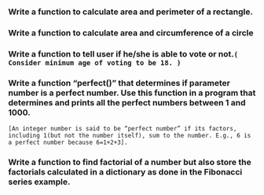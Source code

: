 ### Write a function to calculate area and perimeter of a rectangle.

### Write a function to calculate area and circumference of a circle

### Write a function to tell user if he/she is able to vote or not.`( Consider minimum age of voting to be 18. )`

### Write a function “perfect()” that determines if parameter number is a perfect number. Use this function in a program that determines and prints all the perfect numbers between 1 and 1000. 
```[An integer number is said to be “perfect number” if its factors, including 1(but not the number itself), sum to the number. E.g., 6 is a perfect number because 6=1+2+3].```

### Write a function to find factorial of a number but also store the factorials calculated in a dictionary as done in the Fibonacci series example.